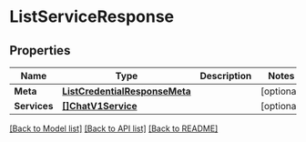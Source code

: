 # ListServiceResponse

## Properties

Name | Type | Description | Notes
------------ | ------------- | ------------- | -------------
**Meta** | [**ListCredentialResponseMeta**](ListCredentialResponseMeta.md) |  |[optional] 
**Services** | [**[]ChatV1Service**](ChatV1Service.md) |  |[optional] 

[[Back to Model list]](../README.md#documentation-for-models) [[Back to API list]](../README.md#documentation-for-api-endpoints) [[Back to README]](../README.md)


